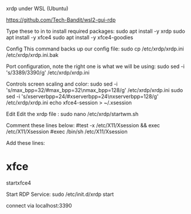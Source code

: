 xrdp under WSL (Ubuntu)

https://github.com/Tech-Bandit/wsl2-gui-rdp

Type these to in to install required packages:
sudo apt install -y xrdp 
sudo apt install -y xfce4 
sudo apt install -y xfce4-goodies

Config
This command backs up our config file: 
sudo cp /etc/xrdp/xrdp.ini /etc/xrdp/xrdp.ini.bak

Port configuration, note the right one is what we will be using: 
sudo sed -i 's/3389/3390/g' /etc/xrdp/xrdp.ini

Controls screen scaling and color:
sudo sed -i 's/max_bpp=32/#max_bpp=32\nmax_bpp=128/g' /etc/xrdp/xrdp.ini 
sudo sed -i 's/xserverbpp=24/#xserverbpp=24\nxserverbpp=128/g' /etc/xrdp/xrdp.ini 
echo xfce4-session > ~/.xsession


Edit
Edit the xrdp file :
sudo nano /etc/xrdp/startwm.sh

Comment these lines below:
#test -x /etc/X11/Xsession && exec /etc/X11/Xsession
#exec /bin/sh /etc/X11/Xsession

Add these lines:
# xfce 
startxfce4

Start RDP Service: sudo /etc/init.d/xrdp start

connect via  localhost:3390
